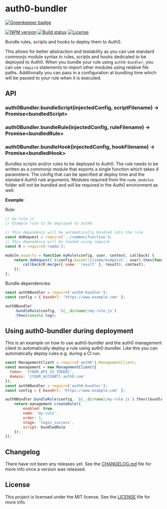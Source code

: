 # auth0-bundler

[![Greenkeeper badge](https://badges.greenkeeper.io/holidaycheck/auth0-bundler.svg)](https://greenkeeper.io/)

[![NPM version][npm-image]][npm-url]
[![Build status][travis-ci-image]][travis-ci-url]
[![License][license-image]][license-url]

Bundle rules, scripts and hooks to deploy them to Auth0.

This allows for better abstraction and testability as you can use standard commonjs module
syntax in rules, scripts and hooks dedicated to be deployed to Auth0. When you bundle your
rule using `auth0-bundler`, you can use `require` statements to import other modules using
relative file paths. Additionally you can pass in a configuration at bundling time which
will be passed to your rule when it is executed.

## API

### auth0Bundler.bundleScript(injectedConfig, scriptFilename) -> Promise\<bundledScript\>
### auth0Bundler.bundleRule(injectedConfig, ruleFilename) -> Promise\<bundledRule\>
### auth0Bundler.bundleHook(injectedConfig, hookFilename) -> Promise\<bundledHook\>

Bundles scripts and/or rules to be deployed to Auth0. The rule needs to be written as a commonjs
module that exports a single function which takes 4 parameters: The config that can be specified
at deploy time and the standard Auth0 rule arguments. Modules required from the `node_modules`
folder will not be bundled and will be required in the Auth0 environment as well.

__Example__:

Rule:

```js
// my-rule.js
// Example rule to be deployed to auth0

// This dependency will be automatically bundled into the rule
const doRequest = require('../common/function');
// This dependency will be loaded using require
const R = require('ramda');

module.exports = function myRule(config, user, context, callback) {
    return doRequest(`${config.baseUrl}/some/endpoint`, user).then(function (result) {
        callback(R.merge({ some: 'result' }, result), context);
    });
};
```

Bundle dependencies:

```js
const auth0Bundler = require('auth0-bundler');
const config = { baseUrl: 'https://www.example.com' };

auth0Bundler
    .bundleRule(config, `${__dirname}/my-rule.js`)
    .then(console.log);
```



## Using auth0-bundler during deployment

This is an example on how to use auth0-bundler and the auth0 management client to automatically
deploy a rule using auth0-bundler. Like this you can automatically deploy rules e.g. during a
CI run.

```js
const ManagementClient = require('auth0').ManagementClient;
const management = new ManagementClient({
  token: '{YOUR_API_V2_TOKEN}',
  domain: '{YOUR_ACCOUNT}.auth0.com'
});
const auth0Bundler = require('auth0-bundler');
const config = { baseUrl: 'https://www.example.com' };

auth0Bundler.bundleRule(config, `${__dirname}/my-rule.js`).then((bundledRule) => {
    return management.createRule({
        enabled: true,
        name: 'my-rule',
        order: 1,
        stage: 'login_success',
        script: bundledRule
    });
});
```

## Changelog

There have not been any releases yet. See the [CHANGELOG.md](CHANGELOG.md) file for more info once a version
was released.

## License

This project is licensed under the MIT license. See the [LICENSE](LICENSE) file for more info.

[npm-image]: https://img.shields.io/npm/v/auth0-bundler.svg?style=flat-square
[npm-url]: https://npmjs.org/package/auth0-bundler
[travis-ci-image]: https://img.shields.io/travis/holidaycheck/auth0-bundler/master.svg?style=flat-square
[travis-ci-url]: https://travis-ci.org/holidaycheck/auth0-bundler
[license-image]: http://img.shields.io/npm/l/auth0-lock.svg?style=flat-square
[license-url]: #license
